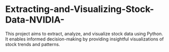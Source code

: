 # Extracting-and-Visualizing-Stock-Data-NVIDIA-
This project aims to extract, analyze, and visualize stock data using Python. It enables informed decision-making by providing insightful visualizations of stock trends and patterns.
